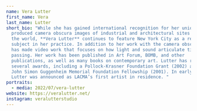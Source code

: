 ```yaml
---
name: Vera Lutter
first_name: Vera
last_name: Lutter
short_bio: "While she has gained international recognition for her uniquely
  produced camera obscura images of industrial and architectural sites around
  the world, **Vera Lutter** continues to feature New York City as a recurring
  subject in her practice. In addition to her work with the camera obscura, she
  has made video work that focuses on how light and sound articulate time’s
  passing. Her work has been published in Art Forum, BOMB, and other
  publications, as well as many books on contemporary art. Lutter has received
  several awards, including a Pollock-Krasner Foundation Grant (2002) and the
  John Simon Guggenheim Memorial Foundation Fellowship (2001). In early 2017
  Lutter was announced as LACMA’s first artist in residence. "
portraits:
  - media: 2022/07/vera-lutter
website: https://veralutter.net/
instagram: veralutterstudio
---
```

